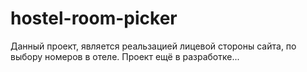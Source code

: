 # hostel-room-picker

Данный проект, является реальзацией лицевой стороны сайта, по выбору номеров в отеле. Проект ещё в разработке...

